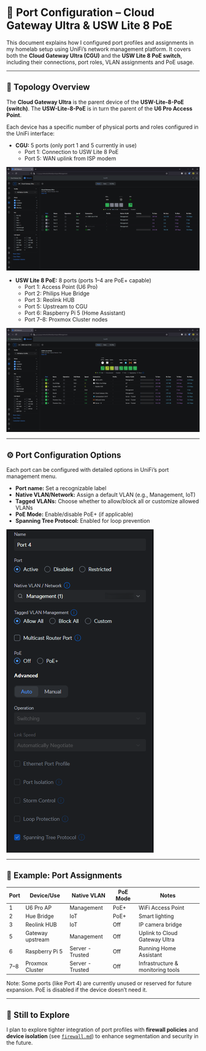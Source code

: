 # 🔌 Port Configuration – Cloud Gateway Ultra & USW Lite 8 PoE

This document explains how I configured port profiles and assignments in my homelab setup using UniFi’s network management platform. It covers both the **Cloud Gateway Ultra (CGU)** and the **USW Lite 8 PoE switch**, including their connections, port roles, VLAN assignments and PoE usage.

---

## 🧩 Topology Overview

The **Cloud Gateway Ultra** is the parent device of the **USW-Lite-8-PoE (switch)**. The **USW-Lite-8-PoE** is in turn the parent of the **U6 Pro Access Point**.

Each device has a specific number of physical ports and roles configured in the UniFi interface:

- **CGU:** 5 ports (only port 1 and 5 currently in use)
  - Port 1: Connection to USW Lite 8 PoE
  - Port 5: WAN uplink from ISP modem

 ![Port overview – CGU](./images/ports-CGU.png)

- **USW Lite 8 PoE:** 8 ports (ports 1–4 are PoE+ capable)
  - Port 1: Access Point (U6 Pro)
  - Port 2: Philips Hue Bridge
  - Port 3: Reolink HUB
  - Port 5: Upstream to CGU
  - Port 6: Raspberry Pi 5 (Home Assistant)
  - Port 7–8: Proxmox Cluster nodes
  
![Port overview – USW](./images/ports-USW.png)

---

## ⚙️ Port Configuration Options

Each port can be configured with detailed options in UniFi’s port management menu.

- **Port name:** Set a recognizable label
- **Native VLAN/Network:** Assign a default VLAN (e.g., Management, IoT)
- **Tagged VLANs:** Choose whether to allow/block all or customize allowed VLANs
- **PoE Mode:** Enable/disable PoE+ (if applicable)
- **Spanning Tree Protocol:** Enabled for loop prevention

![Port settings example](./images/ports-config.png)

---

## 🔌 Example: Port Assignments

| Port | Device/Use         | Native VLAN      | PoE Mode | Notes                             |
|------|---------------------|------------------|----------|------------------------------------|
| 1    | U6 Pro AP           | Management       | PoE+     | WiFi Access Point                  |
| 2    | Hue Bridge          | IoT              | PoE+     | Smart lighting                     |
| 3    | Reolink HUB         | IoT              | Off      | IP camera bridge                   |
| 5    | Gateway upstream    | Management       | Off      | Uplink to Cloud Gateway Ultra      |
| 6    | Raspberry Pi 5      | Server - Trusted | Off      | Running Home Assistant             |
| 7–8  | Proxmox Cluster     | Server - Trusted | Off      | Infrastructure & monitoring tools  |

Note: Some ports (like Port 4) are currently unused or reserved for future expansion. PoE is disabled if the device doesn’t need it.

---

## 🧪 Still to Explore

I plan to explore tighter integration of port profiles with **firewall policies** and **device isolation** (see [`firewall.md`](./firewall.md)) to enhance segmentation and security in the future.

